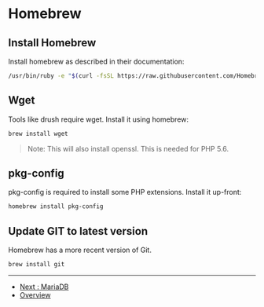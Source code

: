 # Homebrew

## Install Homebrew

Install homebrew as described in their documentation:

```bash
/usr/bin/ruby -e "$(curl -fsSL https://raw.githubusercontent.com/Homebrew/install/master/install)"
```

## Wget

Tools like drush require wget. Install it using homebrew:
 
```bash
brew install wget
```

> Note: This will also install openssl. This is needed for PHP 5.6. 

## pkg-config

pkg-config is required to install some PHP extensions. Install it up-front:

```bash
homebrew install pkg-config
```

## Update GIT to latest version

Homebrew has a more recent version of Git.

```bash
brew install git
```

---

* [Next : MariaDB](./MariaDB.md)
* [Overview](../README.md)
